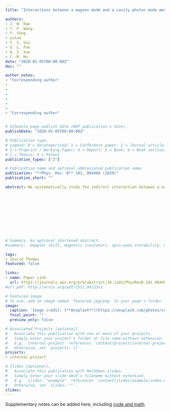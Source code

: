 ```yaml
---
title: "Interactions between a magnon mode and a cavity photon mode mediated by traveling photons"

authors:
- J. W. Rao
- Y. P. Wang
- Y. Yang
- yutao 
- Y. S. Gui
- X. L. Fan
- D. S. Xue 
- C.-M. Hu
date: "2020-02-05T00:00:00Z"
doi: ""

author_notes:
- "Corresponding author"
- 
-
-
-
-
-
- "Corresponding author"


# Schedule page publish date (NOT publication's date).
publishDate: "2020-02-05T00:00:00Z"

# Publication type.
# Legend: 0 = Uncategorized; 1 = Conference paper; 2 = Journal article;
# 3 = Preprint / Working Paper; 4 = Report; 5 = Book; 6 = Book section;
# 7 = Thesis; 8 = Patent
publication_types: ["2"]

# Publication name and optional abbreviated publication name.
publication: "**Phys. Rev. B** 101, 064404 (2020)"
publication_short: ""

abstract: We systematically study the indirect interaction between a magnon mode and a cavity photon mode mediated by traveling photons of a waveguide. From a general Hamiltonian, we derive the effective coupling strength between two separated modes, and obtain the theoretical expression of the system's transmission. Accordingly, we design an experimental setup consisting of a shield cavity photon mode, a microstrip line, and a magnon system to test our theoretical predictions. From measured transmission spectra, indirect interaction, as well as mode hybridization, between two modes can be observed. All experimental observations support our theoretical predictions. In this work we clarify the mechanism of traveling photon mediated interactions between two separate modes. Even without spatial mode overlap, two separated modes can still couple with each other through their correlated dissipations into a mutual traveling photon bus. This conclusion may help us understand the recently discovered dissipative coupling effect in cavity magnonics systems. Additionally, the physics and technique developed in this work may benefit us in designing new hybrid systems based on the waveguide magnonics.











# Summary. An optional shortened abstract.
#summary:  Doppler shift, magnetic insulators, spin-wave instability, magnon-magnon interactions.

tags:
- Source Themes
featured: false

links:
- name: Paper Link
  url: https://journals.aps.org/prb/abstract/10.1103/PhysRevB.101.064404
#url_pdf: http://arxiv.org/pdf/1512.04133v1

# Featured image
# To use, add an image named `featured.jpg/png` to your page's folder. 
image:
  caption: 'Image credit: [**Unsplash**](https://unsplash.com/photos/s9CC2SKySJM)'
  focal_point: ""
  preview_only: false

# Associated Projects (optional).
#   Associate this publication with one or more of your projects.
#   Simply enter your project's folder or file name without extension.
#   E.g. `internal-project` references `content/project/internal-project/index.md`.
#   Otherwise, set `projects: []`.
projects:
- internal-project

# Slides (optional).
#   Associate this publication with Markdown slides.
#   Simply enter your slide deck's filename without extension.
#   E.g. `slides: "example"` references `content/slides/example/index.md`.
#   Otherwise, set `slides: ""`.
slides:
---
```


Supplementary notes can be added here, including [code and math](https://sourcethemes.com/academic/docs/writing-markdown-latex/).
